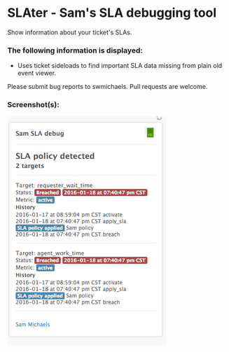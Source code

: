# SLAter - Sam's SLA debugging tool

Show information about your ticket's SLAs.

### The following information is displayed:

* Uses ticket sideloads to find important SLA data missing from plain old event viewer.

Please submit bug reports to swmichaels. Pull requests are welcome.

### Screenshot(s):

![Screenshot 1](assets/yeah.png)
